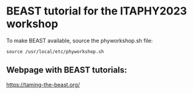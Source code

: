 # BEAST tutorial for the ITAPHY2023 workshop
To make BEAST available, source the phyworkshop.sh file:
```
source /usr/local/etc/phyworkshop.sh
```

## Webpage with BEAST tutorials:
https://taming-the-beast.org/

